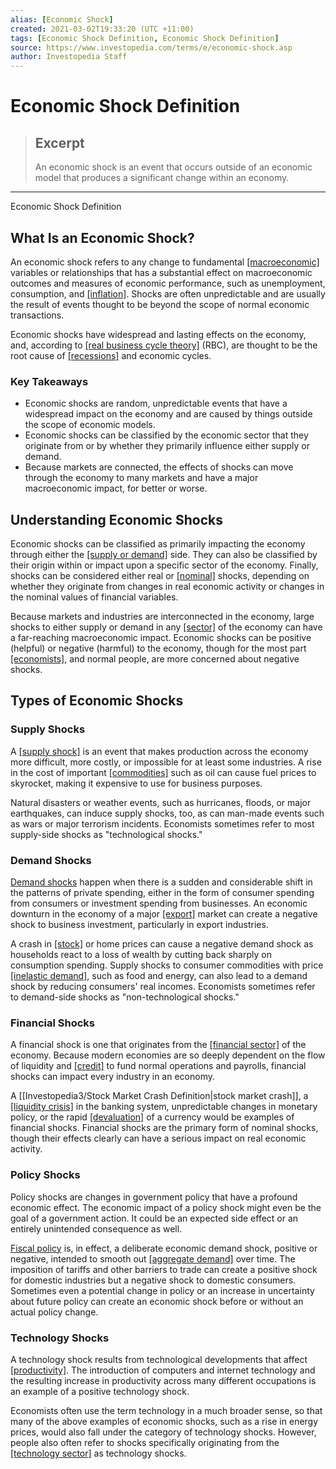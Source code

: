 ```yaml
---
alias: [Economic Shock]
created: 2021-03-02T19:33:20 (UTC +11:00)
tags: [Economic Shock Definition, Economic Shock Definition]
source: https://www.investopedia.com/terms/e/economic-shock.asp
author: Investopedia Staff
---
```


# Economic Shock Definition

> ## Excerpt
> An economic shock is an event that occurs outside of an economic model that produces a significant change within an economy.

---

Economic Shock Definition
## What Is an Economic Shock?

An economic shock refers to any change to fundamental [[macroeconomic]](https://www.investopedia.com/terms/m/macroeconomics.asp) variables or relationships that has a substantial effect on macroeconomic outcomes and measures of economic performance, such as unemployment, consumption, and [[inflation]](https://www.investopedia.com/terms/i/inflation.asp). Shocks are often unpredictable and are usually the result of events thought to be beyond the scope of normal economic transactions.

Economic shocks have widespread and lasting effects on the economy, and, according to [[real business cycle theory]](https://www.nber.org/papers/w2480) (RBC), are thought to be the root cause of [[recessions]](https://www.investopedia.com/search?q=recession) and economic cycles.

### Key Takeaways

-   Economic shocks are random, unpredictable events that have a widespread impact on the economy and are caused by things outside the scope of economic models. 
-   Economic shocks can be classified by the economic sector that they originate from or by whether they primarily influence either supply or demand.
-   Because markets are connected, the effects of shocks can move through the economy to many markets and have a major macroeconomic impact, for better or worse. 

## Understanding Economic Shocks

Economic shocks can be classified as primarily impacting the economy through either the [[supply or demand]](https://www.investopedia.com/search?q=supply+and+demand) side. They can also be classified by their origin within or impact upon a specific sector of the economy. Finally, shocks can be considered either real or [[nominal]](https://www.investopedia.com/terms/n/nominal.asp) shocks, depending on whether they originate from changes in real economic activity or changes in the nominal values of financial variables.

Because markets and industries are interconnected in the economy, large shocks to either supply or demand in any [[sector]](https://www.investopedia.com/terms/s/sector.asp) of the economy can have a far-reaching macroeconomic impact. Economic shocks can be positive (helpful) or negative (harmful) to the economy, though for the most part [[economists]](https://www.investopedia.com/terms/e/economist.asp), and normal people, are more concerned about negative shocks. 

## Types of Economic Shocks

### Supply Shocks

A [[supply shock]](https://www.investopedia.com/terms/s/supplyshock.asp) is an event that makes production across the economy more difficult, more costly, or impossible for at least some industries. A rise in the cost of important [[commodities]](https://www.investopedia.com/terms/c/commodity.asp) such as oil can cause fuel prices to skyrocket, making it expensive to use for business purposes.

Natural disasters or weather events, such as hurricanes, floods, or major earthquakes, can induce supply shocks, too, as can man-made events such as wars or major terrorism incidents. Economists sometimes refer to most supply-side shocks as "technological shocks."

### Demand Shocks

[Demand shocks](https://www.investopedia.com/terms/d/demandshock.asp) happen when there is a sudden and considerable shift in the patterns of private spending, either in the form of consumer spending from consumers or investment spending from businesses. An economic downturn in the economy of a major [[export]](https://www.investopedia.com/terms/e/export.asp) market can create a negative shock to business investment, particularly in export industries.

A crash in [[stock]](https://www.investopedia.com/terms/s/stock.asp) or home prices can cause a negative demand shock as households react to a loss of wealth by cutting back sharply on consumption spending. Supply shocks to consumer commodities with price [[inelastic demand]](https://www.investopedia.com/terms/d/demand-elasticity.asp), such as food and energy, can also lead to a demand shock by reducing consumers' real incomes. Economists sometimes refer to demand-side shocks as "non-technological shocks."

### Financial Shocks

A financial shock is one that originates from the [[financial sector]](https://www.investopedia.com/terms/f/financial_sector.asp) of the economy. Because modern economies are so deeply dependent on the flow of liquidity and [[credit]](https://www.investopedia.com/terms/c/credit.asp) to fund normal operations and payrolls, financial shocks can impact every industry in an economy.

A [[Investopedia3/Stock Market Crash Definition|stock market crash]], a [[liquidity crisis]](https://www.investopedia.com/terms/l/liquidity-crisis.asp) in the banking system, unpredictable changes in monetary policy, or the rapid [[devaluation]](https://www.investopedia.com/terms/d/devaluation.asp) of a currency would be examples of financial shocks. Financial shocks are the primary form of nominal shocks, though their effects clearly can have a serious impact on real economic activity.

### Policy Shocks

Policy shocks are changes in government policy that have a profound economic effect. The economic impact of a policy shock might even be the goal of a government action. It could be an expected side effect or an entirely unintended consequence as well.

[Fiscal policy](https://www.investopedia.com/terms/f/fiscalpolicy.asp) is, in effect, a deliberate economic demand shock, positive or negative, intended to smooth out [[aggregate demand]](https://www.investopedia.com/terms/a/aggregatedemand.asp) over time. The imposition of tariffs and other barriers to trade can create a positive shock for domestic industries but a negative shock to domestic consumers. Sometimes even a potential change in policy or an increase in uncertainty about future policy can create an economic shock before or without an actual policy change.

### Technology Shocks

A technology shock results from technological developments that affect [[productivity]](https://www.investopedia.com/terms/p/productivity.asp). The introduction of computers and internet technology and the resulting increase in productivity across many different occupations is an example of a positive technology shock.

Economists often use the term technology in a much broader sense, so that many of the above examples of economic shocks, such as a rise in energy prices, would also fall under the category of technology shocks. However, people also often refer to shocks specifically originating from the [[technology sector]](https://www.investopedia.com/terms/t/technology_sector.asp) as technology shocks.
